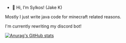 - 👋 Hi, I’m Sylkos! (Jake K)

Mostly I just write java code for minecraft related reasons.

I'm currently rewriting my discord bot!

[![Anurag's GitHub stats](https://github-readme-stats.vercel.app/api?username=Sylk0s)](https://github.com/anuraghazra/github-readme-stats)
<!---
Sylk0s/Sylk0s is a ✨ special ✨ repository because its `README.md` (this file) appears on your GitHub profile.
You can click the Preview link to take a look at your changes.
--->
